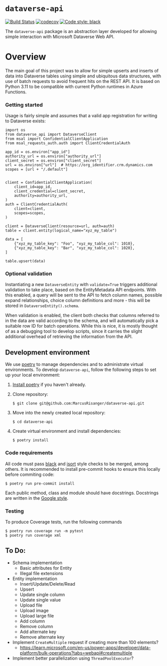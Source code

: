 # `dataverse-api`

[![Build Status](https://github.com/MarcusRisanger/dataverse-api/workflows/release/badge.svg)](https://github.com/MarcusRisanger/dataverse-api/actions)
[![codecov](https://codecov.io/gh/MarcusRisanger/Dataverse-API/branch/main/graph/badge.svg)](https://codecov.io/gh/MarcusRisanger/Dataverse-API)
[![Code style: black](https://img.shields.io/badge/code%20style-black-000000.svg)](https://github.com/ambv/black)

The `dataverse-api` package is an abstraction layer developed for allowing simple interaction with Microsoft Dataverse Web API.

# Overview

The main goal of this project was to allow for simple upserts and inserts of data into Dataverse tables using simple and ubiquitous data structures, with use of batch requests to avoid frequent hits on the REST API. It is based on Python 3.11 to be compatible with current Python runtimes in Azure Functions.

### Getting started

Usage is fairly simple and assumes that a valid app registration for writing to Dataverse exists:

```
import os
from dataverse_api import DataverseClient
from msal import ConfidentialClientApplication
from msal_requests_auth.auth import ClientCredentialAuth

app_id = os.environ["app_id"]
authority_url = os.environ["authority_url"]
client_secret = os.environ["client_secret"]
url = os.environ["url"]  # https://org_identifier.crm.dynamics.com
scopes = [url + "/.default"]


client = ConfidentialClientApplication(
    client_id=app_id,
    client_credential=client_secret,
    authority=authority_url,
)
auth = ClientCredentialAuth(
    client=client,
    scopes=scopes,
)

client = DataverseClient(resource=url, auth=auth)
table = client.entity(logical_name="xyz_my_table")

data = [
    {"xyz_my_table_key": "Foo", "xyz_my_table_col": 1010},
    {"xyz_my_table_key": "Bar", "xyz_my_table_col": 1020},
]

table.upsert(data)
```

### Optional validation

Instantiating a new `DataverseEntity` with `validate=True` triggers additional validation to take place, based on the EntityMetadata API endpoints. With this enabled, a query will be sent to the API to fetch column names, possible expand relationships, choice column definitions and more - this will be stored in `DataverseEntity().schema`.

When validation is enabled, the client both checks that columns referred to in the data are valid according to the schema, and will automatically pick a suitable row ID for batch operations. While this is nice, it is mostly thought of as a debugging tool to develop scripts, since it carries the slight additional overhead of retrieving the information from the API.

## Development environment

We use [poetry](https://python-poetry.org) to manage dependencies and to administrate virtual environments. To develop
`dataverse-api`, follow the following steps to set up your local environment:

1.  [Install poetry](https://python-poetry.org/docs/#installation) if you haven't already.

2.  Clone repository:
    ```
    $ git clone git@github.com:MarcusRisanger/dataverse-api.git
    ```
3.  Move into the newly created local repository:
    ```
    $ cd dataverse-api
    ```
4.  Create virtual environment and install dependencies:
    ```
    $ poetry install
    ```

### Code requirements

All code must pass [black](https://github.com/ambv/black) and [isort](https://github.com/timothycrosley/isort) style
checks to be merged, among others. It is recommended to install pre-commit hooks to ensure this locally before commiting code:

```
$ poetry run pre-commit install
```

Each public method, class and module should have docstrings. Docstrings are written in the [Google
style](https://google.github.io/styleguide/pyguide.html#38-comments-and-docstrings).

### Testing

To produce Coverage tests, run the following commands

```
$ poetry run coverage run -m pytest
$ poetry run coverage xml
```

## To Do:

* Schema implementation
    - Basic attributes for Entity
    - Illegal file extensions
* Entity implementation
    - Insert/Update/Delete/Read
    - Upsert
    - Update single column
    - Update single value
    - Upload file
    - Upload image
    - Upload large file
    - Add column
    - Remove column
    - Add alternate key
    - Remove alternate key
* Implement `CreateMultiple` request if creating more than 100 elements?
    - https://learn.microsoft.com/en-us/power-apps/developer/data-platform/bulk-operations?tabs=webapi#createmultiple
* Implement better parallelization using `ThreadPoolExecutor`?
